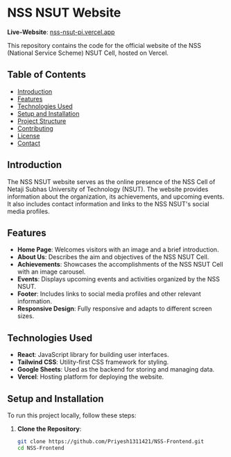 # NSS NSUT Website
**Live-Website**: [nss-nsut-pi.vercel.app](https://nss-nsut-pi.vercel.app)

This repository contains the code for the official website of the NSS (National Service Scheme) NSUT Cell, hosted on Vercel.

## Table of Contents
- [Introduction](#introduction)
- [Features](#features)
- [Technologies Used](#technologies-used)
- [Setup and Installation](#setup-and-installation)
- [Project Structure](#project-structure)
- [Contributing](#contributing)
- [License](#license)
- [Contact](#contact)

## Introduction
The NSS NSUT website serves as the online presence of the NSS Cell of Netaji Subhas University of Technology (NSUT). The website provides information about the organization, its achievements, and upcoming events. It also includes contact information and links to the NSS NSUT's social media profiles.

## Features
- **Home Page**: Welcomes visitors with an image and a brief introduction.
- **About Us**: Describes the aim and objectives of the NSS NSUT Cell.
- **Achievements**: Showcases the accomplishments of the NSS NSUT Cell with an image carousel.
- **Events**: Displays upcoming events and activities organized by the NSS NSUT.
- **Footer**: Includes links to social media profiles and other relevant information.
- **Responsive Design**: Fully responsive and adapts to different screen sizes.

## Technologies Used
- **React**: JavaScript library for building user interfaces.
- **Tailwind CSS**: Utility-first CSS framework for styling.
- **Google Sheets**: Used as the backend for storing and managing data.
- **Vercel**: Hosting platform for deploying the website.

## Setup and Installation
To run this project locally, follow these steps:

1. **Clone the Repository**:
   ```bash
   git clone https://github.com/Priyesh1311421/NSS-Frontend.git
   cd NSS-Frontend
